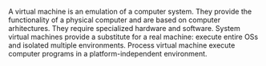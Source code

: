 A virtual machine is an emulation of a computer system. 
They provide the functionality of a physical computer and are based on computer 
arhitectures. They require specialized hardware and software. 
System virtual machines provide a substitute for a real machine: 
execute entire OSs and isolated multiple environments. Process virtual machine 
execute computer programs in a platform-independent environment.
